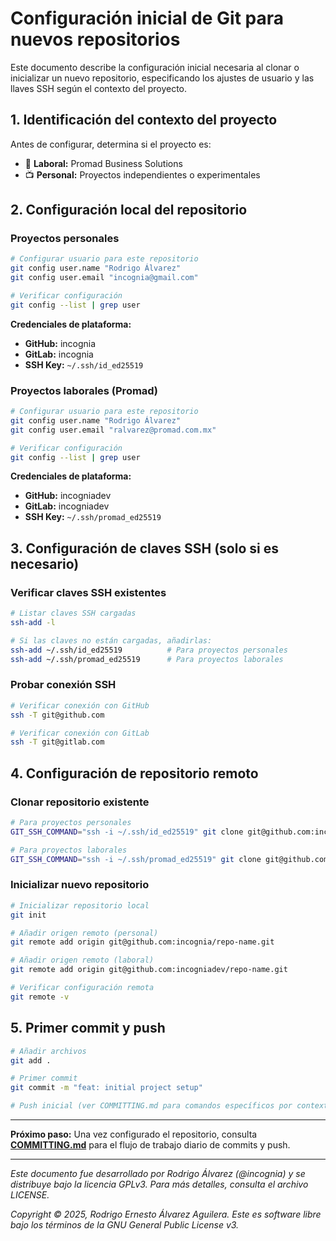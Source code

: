 # Configuración inicial de Git para nuevos repositorios

Este documento describe la configuración inicial necesaria al clonar o inicializar un nuevo repositorio, especificando los ajustes de usuario y las llaves SSH según el contexto del proyecto.

## 1. Identificación del contexto del proyecto

Antes de configurar, determina si el proyecto es:
- 💼 **Laboral:** Promad Business Solutions
- 📺 **Personal:** Proyectos independientes o experimentales

## 2. Configuración local del repositorio

### Proyectos personales
```bash
# Configurar usuario para este repositorio
git config user.name "Rodrigo Álvarez"
git config user.email "incognia@gmail.com"

# Verificar configuración
git config --list | grep user
```

**Credenciales de plataforma:**
- **GitHub:** incognia
- **GitLab:** incognia
- **SSH Key:** `~/.ssh/id_ed25519`

### Proyectos laborales (Promad)
```bash
# Configurar usuario para este repositorio
git config user.name "Rodrigo Álvarez"
git config user.email "ralvarez@promad.com.mx"

# Verificar configuración
git config --list | grep user
```

**Credenciales de plataforma:**
- **GitHub:** incogniadev
- **GitLab:** incogniadev
- **SSH Key:** `~/.ssh/promad_ed25519`

## 3. Configuración de claves SSH (solo si es necesario)

### Verificar claves SSH existentes
```bash
# Listar claves SSH cargadas
ssh-add -l

# Si las claves no están cargadas, añadirlas:
ssh-add ~/.ssh/id_ed25519          # Para proyectos personales
ssh-add ~/.ssh/promad_ed25519      # Para proyectos laborales
```

### Probar conexión SSH
```bash
# Verificar conexión con GitHub
ssh -T git@github.com

# Verificar conexión con GitLab
ssh -T git@gitlab.com
```

## 4. Configuración de repositorio remoto

### Clonar repositorio existente
```bash
# Para proyectos personales
GIT_SSH_COMMAND="ssh -i ~/.ssh/id_ed25519" git clone git@github.com:incognia/repo-name.git

# Para proyectos laborales
GIT_SSH_COMMAND="ssh -i ~/.ssh/promad_ed25519" git clone git@github.com:incogniadev/repo-name.git
```

### Inicializar nuevo repositorio
```bash
# Inicializar repositorio local
git init

# Añadir origen remoto (personal)
git remote add origin git@github.com:incognia/repo-name.git

# Añadir origen remoto (laboral)
git remote add origin git@github.com:incogniadev/repo-name.git

# Verificar configuración remota
git remote -v
```

## 5. Primer commit y push

```bash
# Añadir archivos
git add .

# Primer commit
git commit -m "feat: initial project setup"

# Push inicial (ver COMMITTING.md para comandos específicos por contexto)
```

---

**Próximo paso:** Una vez configurado el repositorio, consulta **[COMMITTING.md](./COMMITTING.md)** para el flujo de trabajo diario de commits y push.

---

*Este documento fue desarrollado por Rodrigo Álvarez (@incognia) y se distribuye bajo la licencia GPLv3. Para más detalles, consulta el archivo LICENSE.*

*Copyright © 2025, Rodrigo Ernesto Álvarez Aguilera. Este es software libre bajo los términos de la GNU General Public License v3.*
